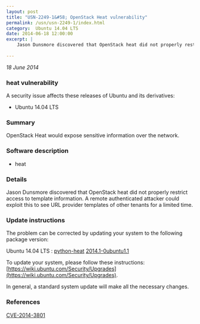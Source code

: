 ```yaml
---
layout: post
title: "USN-2249-1&#58; OpenStack Heat vulnerability"
permalink: /usn/usn-2249-1/index.html
category:  Ubuntu 14.04 LTS
date: 2014-06-18 12:00:00
excerpt: |
    Jason Dunsmore discovered that OpenStack heat did not properly restrict access to template information. A remote authenticated attacker could exploit this to see URL provider templates of other tenants for a limited time. 
    
--- 
```

 
 

*18 June 2014*

### heat vulnerability

A security issue affects these releases of Ubuntu and its derivatives:

* Ubuntu 14.04 LTS

### Summary

OpenStack Heat would expose sensitive information over the network. 

### Software description

* heat 

### Details

Jason Dunsmore discovered that OpenStack heat did not properly restrict access to template information. A remote authenticated attacker could exploit this to see URL provider templates of other tenants for a limited time. 

### Update instructions

The problem can be corrected by updating your system to the following package version:

Ubuntu 14.04 LTS
 : [python-heat](https://launchpad.net/ubuntu/+source/heat) <span> [2014.1-0ubuntu1.1](https://launchpad.net/ubuntu/+source/heat/2014.1-0ubuntu1.1) </span> 

To update your system, please follow these instructions: [https://wiki.ubuntu.com/Security/Upgrades](https://wiki.ubuntu.com/Security/Upgrades).

In general, a standard system update will make all the necessary changes. 

### References

 
 [CVE-2014-3801](http://people.ubuntu.com/~ubuntu-security/cve/CVE-2014-3801)
 

